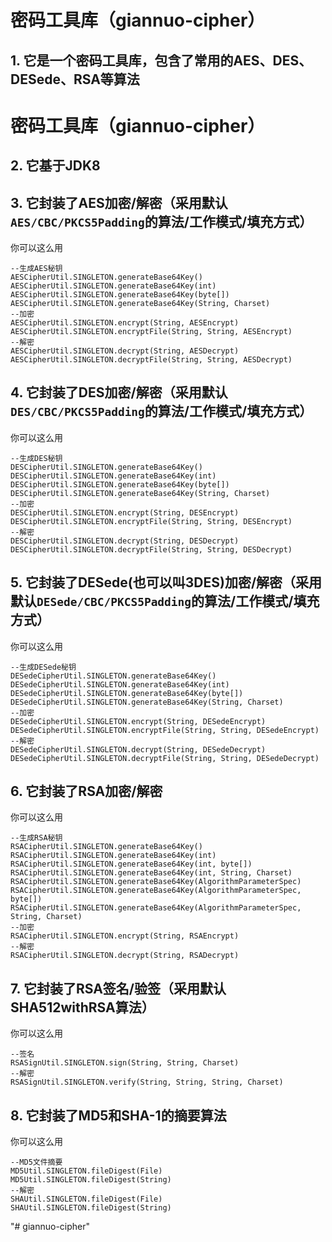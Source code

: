 # 密码工具库（giannuo-cipher）
## 1. 它是一个密码工具库，包含了常用的AES、DES、DESede、RSA等算法
# 密码工具库（giannuo-cipher）
## 2. 它基于JDK8
## 3. 它封装了AES加密/解密（采用默认`AES/CBC/PKCS5Padding`的算法/工作模式/填充方式）
你可以这么用
```
--生成AES秘钥
AESCipherUtil.SINGLETON.generateBase64Key()
AESCipherUtil.SINGLETON.generateBase64Key(int)
AESCipherUtil.SINGLETON.generateBase64Key(byte[])
AESCipherUtil.SINGLETON.generateBase64Key(String, Charset)
--加密
AESCipherUtil.SINGLETON.encrypt(String, AESEncrypt)
AESCipherUtil.SINGLETON.encryptFile(String, String, AESEncrypt)
--解密
AESCipherUtil.SINGLETON.decrypt(String, AESDecrypt)
AESCipherUtil.SINGLETON.decryptFile(String, String, AESDecrypt)
```
## 4. 它封装了DES加密/解密（采用默认`DES/CBC/PKCS5Padding`的算法/工作模式/填充方式）
你可以这么用
```
--生成DES秘钥
DESCipherUtil.SINGLETON.generateBase64Key()
DESCipherUtil.SINGLETON.generateBase64Key(int)
DESCipherUtil.SINGLETON.generateBase64Key(byte[])
DESCipherUtil.SINGLETON.generateBase64Key(String, Charset)
--加密
DESCipherUtil.SINGLETON.encrypt(String, DESEncrypt)
DESCipherUtil.SINGLETON.encryptFile(String, String, DESEncrypt)
--解密
DESCipherUtil.SINGLETON.decrypt(String, DESDecrypt)
DESCipherUtil.SINGLETON.decryptFile(String, String, DESDecrypt)
```
## 5. 它封装了DESede(也可以叫3DES)加密/解密（采用默认`DESede/CBC/PKCS5Padding`的算法/工作模式/填充方式）
你可以这么用
```
--生成DESede秘钥
DESedeCipherUtil.SINGLETON.generateBase64Key()
DESedeCipherUtil.SINGLETON.generateBase64Key(int)
DESedeCipherUtil.SINGLETON.generateBase64Key(byte[])
DESedeCipherUtil.SINGLETON.generateBase64Key(String, Charset)
--加密
DESedeCipherUtil.SINGLETON.encrypt(String, DESedeEncrypt)
DESedeCipherUtil.SINGLETON.encryptFile(String, String, DESedeEncrypt)
--解密
DESedeCipherUtil.SINGLETON.decrypt(String, DESedeDecrypt)
DESedeCipherUtil.SINGLETON.decryptFile(String, String, DESedeDecrypt)
```
## 6. 它封装了RSA加密/解密
你可以这么用
```
--生成RSA秘钥
RSACipherUtil.SINGLETON.generateBase64Key()
RSACipherUtil.SINGLETON.generateBase64Key(int)
RSACipherUtil.SINGLETON.generateBase64Key(int, byte[])
RSACipherUtil.SINGLETON.generateBase64Key(int, String, Charset)
RSACipherUtil.SINGLETON.generateBase64Key(AlgorithmParameterSpec)
RSACipherUtil.SINGLETON.generateBase64Key(AlgorithmParameterSpec, byte[])
RSACipherUtil.SINGLETON.generateBase64Key(AlgorithmParameterSpec, String, Charset)
--加密
RSACipherUtil.SINGLETON.encrypt(String, RSAEncrypt)
--解密
RSACipherUtil.SINGLETON.decrypt(String, RSADecrypt)
```
## 7. 它封装了RSA签名/验签（采用默认SHA512withRSA算法）
你可以这么用
```
--签名
RSASignUtil.SINGLETON.sign(String, String, Charset)
--解密
RSASignUtil.SINGLETON.verify(String, String, String, Charset)
```
## 8. 它封装了MD5和SHA-1的摘要算法
你可以这么用
```
--MD5文件摘要
MD5Util.SINGLETON.fileDigest(File)
MD5Util.SINGLETON.fileDigest(String)
--解密
SHAUtil.SINGLETON.fileDigest(File)
SHAUtil.SINGLETON.fileDigest(String)
```
"# giannuo-cipher" 
